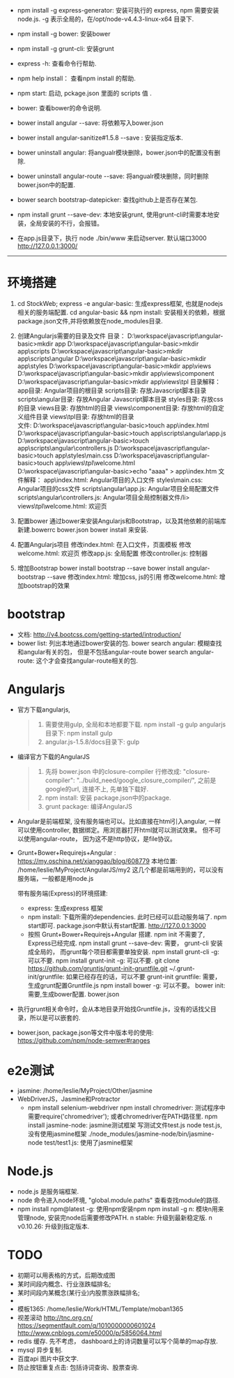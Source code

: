 * npm install -g express-generator:  安装可执行的 express,  npm 需要安装node.js. -g 表示全局的，在/opt/node-v4.4.3-linux-x64 目录下.
* npm install -g bower: 安装bower
* npm install -g grunt-cli: 安装grunt
* express -h:  查看命令行帮助.
* npm help install：  查看npm install 的帮助.
* npm start:  启动, pckage.json 里面的 scripts 值 .

* bower:  查看bower的命令说明.
* bower install angular --save: 将依赖写入bower.json
* bower install angular-sanitize#1.5.8 --save : 安装指定版本.
* bower uninstall angular: 将angualr模块删除，bower.json中的配置没有删除.
* bower uninstall angular-route --save:  将angualr模块删除，同时删除bower.json中的配置.
* bower search bootstrap-datepicker: 查找github上是否存在某包.

* npm install grunt --save-dev:  本地安装grunt, 使用grunt-cli时需要本地安装，全局安装的不行，会报错。

* 在app.js目录下，执行 node ./bin/www 来启动server. 默认端口3000   http://127.0.0.1:3000/
---------------------------

# 环境搭建
1. cd StockWeb;  express -e angular-basic:  生成express框架, 也就是nodejs相关的服务端配置.
cd angular-basic && npm install: 安装相关的依赖，根据package.json文件,并将依赖放在node_modules目录.

2. 创建Angularjs需要的目录及文件
目录：
D:\workspace\javascript\angular-basic>mkdir app
D:\workspace\javascript\angular-basic>mkdir app\scripts
D:\workspace\javascript\angular-basic>mkdir app\scripts\angular
D:\workspace\javascript\angular-basic>mkdir app\styles
D:\workspace\javascript\angular-basic>mkdir app\views
D:\workspace\javascript\angular-basic>mkdir app\views\component
D:\workspace\javascript\angular-basic>mkdir app\views\tpl
目录解释：
app目录: Angular项目的根目录
scripts目录: 存放Javascript脚本目录
scripts\angular目录: 存放Angular Javascript脚本目录
styles目录: 存放css的目录
views目录: 存放html的目录
views\component目录: 存放html的自定义组件目录
views\tpl目录: 存放html的目录 <br/>
文件:
D:\workspace\javascript\angular-basic>touch app\index.html
D:\workspace\javascript\angular-basic>touch app\scripts\angular\app.js
D:\workspace\javascript\angular-basic>touch app\scripts\angular\controllers.js
D:\workspace\javascript\angular-basic>touch app\styles\main.css
D:\workspace\javascript\angular-basic>touch app\views\tpl\welcome.html
D:\workspace\javascript\angular-basic>echo "aaaa" > app\index.htm
文件解释：
app\index.html: Angular项目的入口文件
styles\main.css: Angular项目的css文件
scripts\angular\app.js: Angular项目全局配置文件
scripts\angular\controllers.js: Angular项目全局控制器文件/li>
views\tpl\welcome.html: 欢迎页

3. 配置bower
通过bower来安装Angularjs和Bootstrap，以及其他依赖的前端库
新建.bowerrc  bower.json
bower install 来安装.

4. 配置Angularjs项目
修改index.html: 在入口文件，页面模板
修改welcome.html: 欢迎页
修改app.js: 全局配置
修改controller.js: 控制器

5. 增加Bootstrap
bower install bootstrap --save
bower install angular-bootstrap --save
修改index.html: 增加css, js的引用
修改welcome.html: 增加bootstrap的效果


# bootstrap
* 文档: http://v4.bootcss.com/getting-started/introduction/
* bower list: 列出本地通过bower安装的包.
  bower search angular: 模糊查找和angular有关的包， 但是不包括angular-route
  bower search angular-route: 这个才会查找angular-route相关的包.

# Angularjs
* 官方下载angularjs, 
   > 1. 需要使用gulp, 全局和本地都要下载. npm install -g gulp    angularjs目录下: npm install gulp
   > 2. angular.js-1.5.8/docs目录下:  gulp
   
* 编译官方下载的AngularJS
   > 1. 先将 bower.json 中的closure-compiler 行修改成: "closure-compiler": "../build_need/google_closure_compiler/", 之前是google的url, 连接不上, 先单独下载好.
   > 2. npm install: 安装 package.json中的package.
   > 3. grunt package: 编译AngularJS

* Angular是前端框架, 没有服务端也可以。比如直接在html引入angular, 一样可以使用controller, 数据绑定。用浏览器打开html就可以测试效果。 但不可以使用angular-route， 因为这不是http协议，是file协议。

* Grunt+Bower+Requirejs+Angular : https://my.oschina.net/xianggao/blog/608779
  本地位置: /home/leslie/MyProject/AngularJS/my2
  这几个都是前端用到的，可以没有服务端，一般都是用node.js

  带有服务端(Express)的环境搭建: 
  * express: 生成express 框架
  * npm install: 下载所需的dependencies. 此时已经可以启动服务端了. npm start即可. package.json中默认有start配置.
                  http://127.0.0.1:3000
  * 按照 Grunt+Bower+Requirejs+Angular 搭建. 
    npm init 不需要了, Express已经完成.
    npm install grunt --save-dev: 需要， grunt-cli 安装成全局的， 而grunt每个项目都需要单独安装.
    npm install grunt-cli -g: 可以不要.
    npm install grunt-init -g: 可以不要.
    git clone https://github.com/gruntjs/grunt-init-gruntfile.git ~/.grunt-init/gruntfile: 如果已经存在的话，可以不要
    grunt-init gruntfile: 需要，生成grunt配置Gruntfile.js
    npm install bower -g: 可以不要。
    bower init: 需要,生成bower配置. bower.json
  
* 执行grunt相关命令时，会从本地目录开始找Gruntfile.js，没有的话找父目录，所以是可以嵌套的.

* bower.json, package.json等文件中版本号的使用: https://github.com/npm/node-semver#ranges

# e2e测试
* jasmine: /home/leslie/MyProject/Other/jasmine
* WebDriverJS，Jasmine和Protractor
  * npm install selenium-webdriver
    npm install chromedriver: 测试程序中需要require('chromedriver'); 或者chromedriver在PATH路径里.
    npm install jasmine-node: jasmine测试框架
    写测试文件test.js
   node test.js,没有使用jasmine框架
   ./node_modules/jasmine-node/bin/jasmine-node test/test1.js: 使用了jasmine框架



# Node.js
* node.js 是服务端框架.
* node 命令进入node环境,  "global.module.paths" 查看查找module的路径.
* npm install npm@latest -g: 使用npm安装npm
  npm install -g n:  模块n用来管理node, 安装完node后需要修改PATH.
  n stable: 升级到最新稳定版.
  n v0.10.26: 升级到指定版本.



# TODO
* 初期可以用表格的方式，后期改成图
* 某时间段内概念、行业涨跌幅排名;
* 某时间段内某概念(某行业)内股票涨跌幅排名;
* 
* 模板1365: /home/leslie/Work/HTML/Template/moban1365
* 视差滚动
http://tnc.org.cn/
https://segmentfault.com/q/1010000000601024
http://www.cnblogs.com/e50000/p/5856064.html
* redis 缓存.  先不考虑， dashboard上的诗词数量可以写个简单的map存放.
* mysql 异步复制.
* 百度api  图片中获文字.
* 防止按钮重复点击: 包括诗词查询、股票查询.